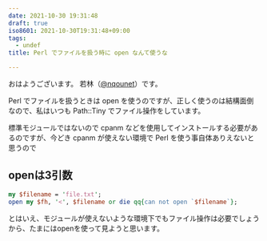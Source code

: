 ```yaml
---
date: 2021-10-30 19:31:48
draft: true
iso8601: 2021-10-30T19:31:48+09:00
tags:
  - undef
title: Perl でファイルを扱う時に open なんて使うな

---
```


おはようございます。
若林（[@nqounet](https://twitter.com/nqounet)）です。

Perl でファイルを扱うときは open を使うのですが、正しく使うのは結構面倒なので、私はいつも Path::Tiny でファイル操作をしています。

標準モジュールではないので cpanm などを使用してインストールする必要があるのですが、今どき cpanm が使えない環境で Perl を使う事自体ありえないと思うので

## openは3引数

```perl
my $filename = 'file.txt';
open my $fh, '<', $filename or die qq{can not open `$filename`};
```

とはいえ、モジュールが使えないような環境下でもファイル操作は必要でしょうから、たまにはopenを使って見ようと思います。
